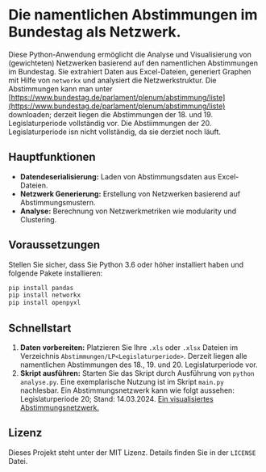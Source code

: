 
# Die namentlichen Abstimmungen im Bundestag als Netzwerk.

Diese Python-Anwendung ermöglicht die Analyse und Visualisierung von (gewichteten) Netzwerken basierend auf den namentlichen Abstimmungen im Bundestag. Sie extrahiert Daten aus Excel-Dateien, generiert Graphen mit Hilfe von `networkx` und analysiert die Netzwerkstruktur. Die Abstimmungen kann man unter [https://www.bundestag.de/parlament/plenum/abstimmung/liste](https://www.bundestag.de/parlament/plenum/abstimmung/liste) downloaden; derzeit liegen die Abstimmungen der 18. und 19. Legislaturperiode vollständig vor. Die Abstiimmungen der 20. Legislaturperiode isn nicht vollständig, da sie derziet noch läuft.

## Hauptfunktionen

- **Datendeserialisierung:** Laden von Abstimmungsdaten aus Excel-Dateien.
- **Netzwerk Generierung:** Erstellung von Netzwerken basierend auf Abstimmungsmustern.
- **Analyse:** Berechnung von Netzwerkmetriken wie modularity und Clustering.

## Voraussetzungen

Stellen Sie sicher, dass Sie Python 3.6 oder höher installiert haben und folgende Pakete installieren:

```bash
pip install pandas
pip install networkx
pip install openpyxl
```

## Schnellstart

1. **Daten vorbereiten:** Platzieren Sie Ihre `.xls` oder `.xlsx` Dateien im Verzeichnis `Abstimmungen/LP<Legislaturperiode>`. Derzeit liegen alle namentlichen Abstimmungen des 18., 19. und 20. Legislaturperiode vor.
2. **Skript ausführen:** Starten Sie das Skript durch Ausführung von `python analyse.py`. Eine exemplarische Nutzung ist im Skript `main.py` nachlesbar. Ein Abstimmungsnetzwerk kann wie folgt aussehen: Legislaturperiode 20; Stand: 14.03.2024.
[Ein visualisiertes Abstimmungsnetzwerk.](public/Figure_1.PNG)


## Lizenz

Dieses Projekt steht unter der MIT Lizenz. Details finden Sie in der `LICENSE` Datei.
